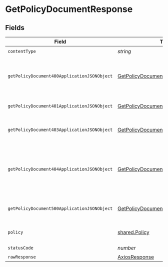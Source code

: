 # GetPolicyDocumentResponse


## Fields

| Field                                                                                                 | Type                                                                                                  | Required                                                                                              | Description                                                                                           |
| ----------------------------------------------------------------------------------------------------- | ----------------------------------------------------------------------------------------------------- | ----------------------------------------------------------------------------------------------------- | ----------------------------------------------------------------------------------------------------- |
| `contentType`                                                                                         | *string*                                                                                              | :heavy_check_mark:                                                                                    | N/A                                                                                                   |
| `getPolicyDocument400ApplicationJSONObject`                                                           | [GetPolicyDocument400ApplicationJSON](../../models/operations/getpolicydocument400applicationjson.md) | :heavy_minus_sign:                                                                                    | The request is malformed (e.g, a given path parameter is invalid)<br/>                                |
| `getPolicyDocument401ApplicationJSONObject`                                                           | [GetPolicyDocument401ApplicationJSON](../../models/operations/getpolicydocument401applicationjson.md) | :heavy_minus_sign:                                                                                    | The request is unauthorized<br/>                                                                      |
| `getPolicyDocument403ApplicationJSONObject`                                                           | [GetPolicyDocument403ApplicationJSON](../../models/operations/getpolicydocument403applicationjson.md) | :heavy_minus_sign:                                                                                    | The user is forbidden from making this request<br/>                                                   |
| `getPolicyDocument404ApplicationJSONObject`                                                           | [GetPolicyDocument404ApplicationJSON](../../models/operations/getpolicydocument404applicationjson.md) | :heavy_minus_sign:                                                                                    | There was no policy that was found with the given owner_id and policy name.<br/>                      |
| `getPolicyDocument500ApplicationJSONObject`                                                           | [GetPolicyDocument500ApplicationJSON](../../models/operations/getpolicydocument500applicationjson.md) | :heavy_minus_sign:                                                                                    | Something unexpected happened on the server.                                                          |
| `policy`                                                                                              | [shared.Policy](../../models/shared/policy.md)                                                        | :heavy_minus_sign:                                                                                    | Policy retrieved successfully.                                                                        |
| `statusCode`                                                                                          | *number*                                                                                              | :heavy_check_mark:                                                                                    | N/A                                                                                                   |
| `rawResponse`                                                                                         | [AxiosResponse](https://axios-http.com/docs/res_schema)                                               | :heavy_minus_sign:                                                                                    | N/A                                                                                                   |